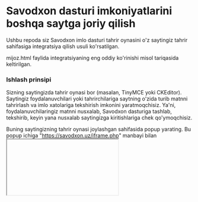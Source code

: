 # Savodxon dasturi imkoniyatlarini boshqa saytga joriy qilish
Ushbu repoda siz Savodxon imlo dasturi tahrir oynasini o'z saytingiz tahrir sahifasiga integratsiya qilish usuli ko'rsatilgan.

mijoz.html faylida integratsiyaning eng oddiy ko'rinishi misol tariqasida keltirilgan.

### Ishlash prinsipi
Sizning saytingizda tahrir oynasi bor (masalan, TinyMCE yoki CKEditor). Saytingiz foydalanuvchilari yoki tahrirchilariga saytning o'zida turib matnni tahrirlash va imlo xatolariga tekshirish imkonini yaratmoqchisiz. Ya'ni, foydalanuvchilaringiz matnni nusxalab, Savodxon dasturiga tashlab, tekshirib, keyin yana nusxalab saytingizga kiritishlariga chek qo'ymoqchisiz.

Buning saytingizning tahrir oynasi joylashgan sahifasida popup yarating. Bu popup ichiga "https://savodxon.uz/iframe.php" manbayi bilan <iframe> element joylang. Tahrir oynasining o'zingiz istagan joyiga maxsus tugma joylang. Foydalanuvchi bu tugmani bosganda, popup oyna ochilib, tahrir oynasining HTML kodi nusxalab olinib, iframe ichiga postMassege yordamida uzatiladigan funskiya yozing (shunday funksiya musoli mijoz.html faylida keltirilgan).
  
Etribor bering - ma'lumot quyidagi formatda yuborilishi kerak:
<pre>var data = {type: 'postText', value: "Tahrir oynasi HTML kodi"};</pre>

https://savodxon.uz/iframe.php sahifasidagi script aynan shunday strukturadagi ma'lumotni qabul qiladi va  "postText" turdagi HTML kodni Savodxon tahrir oynasiga joylab beradi. Natijada, foydalanuvchi shu yerning o'zida matn ustida ishlashi mumkin. Ishni yakunlagandan so'ng, foydalanuvchi tahrir oynasi ostida chap burchakda joylashgan "Tatbiq qilish" tugmasini bosadi. Bu tugma bosilganda, iframe ichidagi script ishlov berilgan matnni HTML kod sifatida nusxalab olib, yuqori (parent) sahifaga (ya'ni sizning saytingiz sahifasiga) uzatadi. Sizning sahifangizda mana shunday murojaatni qabul qilib olib, undan kelgan HTML kodni saytingizdagi tahrir oynasiga joylaydigan va popupni yopadigan funskiya bo'lishi kerak (shunday funksiyaga misol mijoz.html faylida keltirilgan).

E'tibor bering - ushbu funskiya ishlashi uchun, saytingiz foydalanuvchisining Savodxon saytida hisobi va faol obunasi bo'lishi kerak. Shuningdek, foydalanuvchi o'zi ishlayotgan brauzerda Savodxon saytiga kirgan (login qilgan) bo'lishi lozim.
